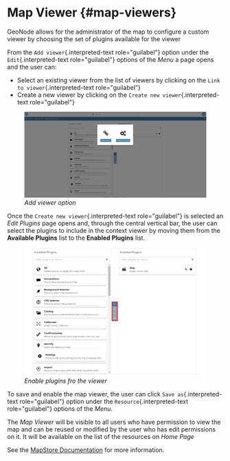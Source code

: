 # Map Viewer {#map-viewers}

GeoNode allows for the administrator of the map to configure a custom viewer by choosing the set of plugins available for the viewer

From the `Add viewer`{.interpreted-text role="guilabel"} option under the `Edit`{.interpreted-text role="guilabel"} options of the *Menu* a page opens and the user can:

-   Select an existing viewer from the list of viewers by clicking on the `Link to viewer`{.interpreted-text role="guilabel"}
-   Create a new viewer by clicking on the `Create new viewer`{.interpreted-text role="guilabel"}

<figure>
<img src="img/add-viewer-page.png" class="align-center" alt="img/add-viewer-page.png" />
<figcaption><em>Add viewer option</em></figcaption>
</figure>

Once the `Create new viewer`{.interpreted-text role="guilabel"} is selected an *Edit Plugins* page opens and, through the central vertical bar, the user can select the plugins to include in the context viewer by moving them from the **Available Plugins** list to the **Enabled Plugins** list.

<figure>
<img src="img/enable_plugins.png" class="align-center" alt="img/enable_plugins.png" />
<figcaption><em>Enable plugins fro the viewer</em></figcaption>
</figure>

To save and enable the map viewer, the user can click `Save as`{.interpreted-text role="guilabel"} option under the `Resource`{.interpreted-text role="guilabel"} options of the *Menu*.

The *Map Viewer* will be visible to all users who have permission to view the map and can be reused or modified by the user who has edit permissions on it.
It will be available on the list of the resources on *Home Page*

See the [MapStore Documentation](https://docs.mapstore.geosolutionsgroup.com/en/latest/user-guide/application-context/#configure-plugins) for more information.
